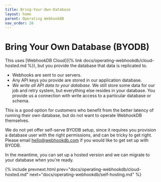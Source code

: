 ```yaml
---
title: Bring-Your-Own-Database
layout: home
parent: Operating WebhookDB
nav_order: 20
---
```


# Bring Your Own Database (BYODB)

This uses [WebhookDB Cloud]({% link docs/operating-webhookdb/cloud-hosted.md %}),
but you provide the database that data is replicated to.

- Webhooks are sent to our servers.
- Any API keys you provide are stored in our application database.
- *We write all API data to your database.* We still store some data for our job and retry system,
  but everything else resides in your database. You provide us a connection with
  write access to a particular database or schema.

This is a good option for customers who benefit from the better latency of running their own database,
but do not want to operate WebhookDB themselves.

We do not yet offer self-serve BYODB setup,
since it requires you provision a database user with the right permissions,
and can be tricky to get right.
Please email [hello@webhookdb.com](mailto:hello@webhookdb.com)
if you would like to get set up with BYODB.

In the meantime, you can set up a hosted version and we can migrate
to your database when you're ready.

{% include prevnext.html prev="docs/operating-webhookdb/cloud-hosted.md" next="docs/operating-webhookdb/self-hosting.md" %}
